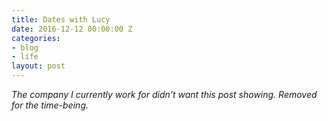 ```yaml
---
title: Dates with Lucy
date: 2016-12-12 00:00:00 Z
categories:
- blog
- life
layout: post
---
```


*The company I currently work for didn't want this post showing. Removed for the time-being.*